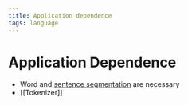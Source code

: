 ```yaml
---
title: Application dependence
tags: language
---
```


# Application Dependence
- Word and [sentence segmentation](Sentence%20Segmentation.md) are necessary
- [[Tokenizer]]








































































